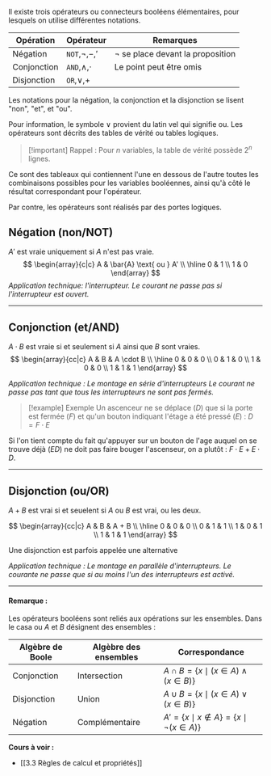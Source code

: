 Il existe trois opérateurs ou connecteurs booléens élémentaires, pour lesquels on utilise différentes notations.

| Opération   | Opérateur             | Remarques                             |
| ----------- | --------------------- | ------------------------------------- |
| Négation    | `NOT`,$\neg$,$-$,$'$  | $\neg$ se place devant la proposition |
| Conjonction | `AND`,$\land$,$\cdot$ | Le point peut être omis               |
| Disjonction | `OR`,$\lor$,$+$       |                                       |

Les notations pour la négation, la conjonction et la disjonction se lisent "non", "et", et "ou".

Pour information, le symbole $\lor$ provient du latin vel qui signifie ou.
Les opérateurs sont décrits des tables de vérité ou tables logiques.

>[!important] Rappel : Pour $n$ variables, la table de vérité possède $2^n$ lignes. 

Ce sont des tableaux qui contiennent l'une en dessous de l'autre toutes les combinaisons possibles pour les variables booléennes, ainsi qu'à côté le résultat correspondant pour l'opérateur.

Par contre, les opérateurs sont réalisés par des portes logiques.

## Négation (non/NOT)

$A'$ est vraie uniquement si $A$ n'est pas vraie.
$$
\begin{array}{c|c}
A & \bar{A} \text{ ou } A' \\ \hline
0 & 1 \\
1 & 0
\end{array}
$$
*Application technique: l'interrupteur. Le courant ne passe pas si l'interrupteur est ouvert.*

---
## Conjonction (et/AND)

$A\cdot B$ est vraie si et seulement si $A$ ainsi que $B$ sont vraies.
$$
\begin{array}{cc|c}
A & B & A \cdot B \\ \hline
0 & 0 & 0 \\
0 & 1 & 0 \\
1 & 0 & 0 \\
1 & 1 & 1 
\end{array}
$$

*Application technique : Le montage en série d'interrupteurs*
*Le courant ne passe pas tant que tous les interrupteurs ne sont pas fermés.*

>[!example] Exemple
>Un ascenceur ne se déplace ($D$) que si la porte est fermée ($F$) et qu'un bouton indiquant l'étage a été pressé ($E$) : $D = F \cdot E$
> 
Si l'on tient compte du fait qu'appuyer sur un bouton de l'age auquel on se trouve déjà $(ED)$ ne doit pas faire bouger l'ascenseur, on a plutôt : $F \cdot E + E \cdot D$.

--- 
## Disjonction (ou/OR)
  
$A + B$ est vrai si et seuelent si $A$ ou $B$ est vrai, ou les deux.

$$
\begin{array}{cc|c}
A & B & A + B \\ \hline
0 & 0 & 0 \\
0 & 1 & 1 \\
1 & 0 & 1 \\
1 & 1 & 1 
\end{array}
$$

Une disjonction est parfois appelée une alternative

*Application technique : Le montage en parallèle d'interrupteurs. Le courante ne passe que si au moins l'un des interrupteurs est activé.*

---

#### Remarque : 
Les opérateurs booléens sont reliés aux opérations sur les ensembles. Dans le casa ou $A$ et $B$ désignent des ensembles : 

| Algèbre de Boole | Algèbre des ensembles | Correspondance                                    |
| ---------------- | --------------------- | ------------------------------------------------- |
| Conjonction      | Intersection          | $A \cap B = \{x \mid (x \in A) \land (x \in B)\}$ |
| Disjonction      | Union                 | $A \cup B = \{x \mid (x \in A) \lor (x \in B)\}$  |
| Négation         | Complémentaire        | $A' = \{x \mid x \notin A\} = \{x \mid \neg(x \in A)\}$                                                  |


**Cours à voir :**
- [[3.3 Règles de calcul et propriétés]]